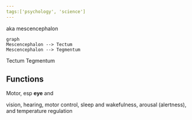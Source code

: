 ```yaml
---
tags:['psychology', 'science']
---
```



aka mescencephalon

```mermaid
graph 
Mescencephalon --> Tectum
Mescencephalon --> Tegmentum

```
Tectum
Tegmentum 

## Functions 
Motor, esp **eye** and 


vision, hearing, motor control, sleep and wakefulness, arousal (alertness), and temperature regulation